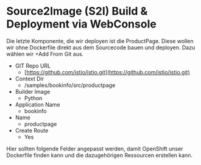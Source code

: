 # Source2Image \(S2I\) Build & Deployment via WebConsole

Die letzte Komponente, die wir deployen ist die ProductPage. Diese wollen wir ohne Dockerfile direkt aus dem Sourcecode bauen und deployen. Dazu wählen wir +Add From Git aus.



* GIT Repo URL
  * [https://github.com/istio/istio.git](https://github.com/istio/istio.git)
* Context Dir
  * /samples/bookinfo/src/productpage
* Builder Image
  * Python
* Application Name
  * bookinfo
* Name
  * productpage
* Create Route
  * Yes

Hier sollten folgende Felder angepasst werden, damit OpenShift unser Dockerfile finden kann und die dazugehörigen Ressourcen erstellen kann.

 

